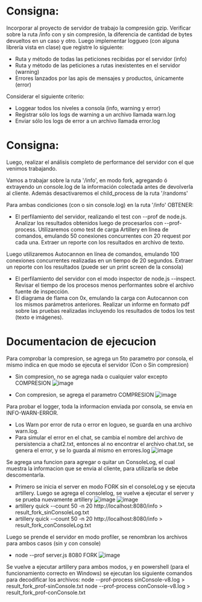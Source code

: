 # Consigna:
Incorporar al proyecto de servidor de trabajo la compresión gzip.
Verificar sobre la ruta /info con y sin compresión, la diferencia de cantidad de bytes devueltos en un caso y otro.
Luego implementar loggueo (con alguna librería vista en clase) que registre lo siguiente:
- Ruta y método de todas las peticiones recibidas por el servidor (info)
- Ruta y método de las peticiones a rutas inexistentes en el servidor (warning)
- Errores lanzados por las apis de mensajes y productos, únicamente (error)

Considerar el siguiente criterio:
- Loggear todos los niveles a consola (info, warning y error)
- Registrar sólo los logs de warning a un archivo llamada warn.log
- Enviar sólo los logs de error a un archivo llamada error.log

# Consigna: 
Luego, realizar el análisis completo de performance del servidor con el que venimos trabajando.

Vamos a trabajar sobre la ruta '/info', en modo fork, agregando ó extrayendo un console.log de la información colectada antes de devolverla al cliente. Además desactivaremos el child_process de la ruta '/randoms'

Para ambas condiciones (con o sin console.log) en la ruta '/info' OBTENER:
- El perfilamiento del servidor, realizando el test con --prof de node.js. Analizar los resultados obtenidos luego de procesarlos con --prof-process. 
Utilizaremos como test de carga Artillery en línea de comandos, emulando 50 conexiones concurrentes con 20 request por cada una. Extraer un reporte con los resultados en archivo de texto.

Luego utilizaremos Autocannon en línea de comandos, emulando 100 conexiones concurrentes realizadas en un tiempo de 20 segundos. Extraer un reporte con los resultados (puede ser un print screen de la consola)
- El perfilamiento del servidor con el modo inspector de node.js --inspect. Revisar el tiempo de los procesos menos performantes sobre el archivo fuente de inspección.
- El diagrama de flama con 0x, emulando la carga con Autocannon con los mismos parámetros anteriores.
Realizar un informe en formato pdf sobre las pruebas realizadas incluyendo los resultados de todos los test (texto e imágenes).

# Documentacion de ejecucion
Para comprobar la compresion, se agrega un 5to parametro por consola, el mismo indica en que modo se ejecuta el servidor (Con o Sin compresion)
- Sin compresion, no se agrega nada o cualquier valor excepto COMPRESION
![image](https://github.com/carlosmbelmonte/repoBackend/blob/main/desafio_LoggerGzip/public/imagen/endpointINFO_sinCompresion.png)

- Con compresion, se agrega el parametro COMPRESION
![image](https://github.com/carlosmbelmonte/repoBackend/blob/main/desafio_LoggerGzip/public/imagen/endpointINFO_conCompresion.png)

Para probar el logger, toda la informacion enviada por consola, se envia en INFO-WARN-ERROR.
- Los Warn por error de ruta o error en logueo, se guarda en una archivo warn.log.
- Para simular el error en el chat, se cambia el nombre del archivo de persistencia a chat2.txt, entonces al no encontrar el archivo chat.txt, se genera el error, y se lo guarda al mismo en errores.log
![image](https://github.com/carlosmbelmonte/repoBackend/blob/main/desafio_LoggerGzip/public/imagen/logger.png)

Se agrega una funcion para agregar o quitar un ConsoleLog, el cual muestra la informacion que se envia al cliente, para utilizarla se debe descomentarla.
- Primero se inicia el server en modo FORK sin el consoleLog y se ejecuta artillery. Luego se agrega el consolelog, se vuelve a ejecutar el server y se prueba nuevamente artillery
![image](https://github.com/carlosmbelmonte/repoBackend/blob/main/desafio_LoggerGzip/public/imagen/consolelogINFO.png)
![image](https://github.com/carlosmbelmonte/repoBackend/blob/main/desafio_LoggerGzip/public/imagen/artillery.png)
- artillery quick --count 50 -n 20 http://localhost:8080/info > result_fork_sinConsoleLog.txt
- artillery quick --count 50 -n 20 http://localhost:8080/info > result_fork_conConsoleLog.txt

Luego se prende el servidor en modo profiler, se renombran los archivos para ambos casos (sin y con console)
- node --prof server.js 8080 FORK
![image](https://github.com/carlosmbelmonte/repoBackend/blob/main/desafio_LoggerGzip/public/imagen/modoProfiler.png)

Se vuelve a ejecutar artillery para ambos modos, y en powershell (para el funcionamiento correcto en Windows) se ejecutan los siguiente comandos para decodificar los archivos:
node --prof-process sinConsole-v8.log > result_fork_prof-sinConsole.txt
node --prof-process conConsole-v8.log > result_fork_prof-conConsole.txt





